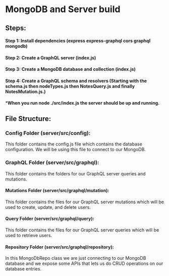 # MongoDB and Server build

## Steps:

#### Step 1: Install dependencies (express express-graphql cors graphql mongodb)

#### Step 2: Create a GraphQL server (index.js)

#### Step 3: Create a MongoDB database and collection (index.js)

#### Step 4: Create a GraphQL schema and resolvers (Starting with the schema.js then nodeTypes.js then NotesQuery.js and finally NotesMutation.js.)
    
***When you run node ./src/index.js the server should be up and running.**


## File Structure:


### Config Folder (server/src/config):

This folder contains the config.js file which contains the database configuration. We will be using this file to connect to our MongoDB.

### GraphQL Folder (server/src/graphql):

This folder contains the folders for our GraphQL server queries and mutations. 

#### Mutations Folder (server/src/graphql/mutation):

This folder contains the files for our GraphQL server mutations which will be used to create, update, and delete users.

#### Query Folder (server/src/graphql/query):

This folder contains the files for our GraphQL server queries which will be used to retrieve users.

#### Repository Folder (server/src/graphql/repository):

In this MongoDbRepo class we are just connecting to our MongoDB database and we expose some APIs that lets us do CRUD operations on our database entries.